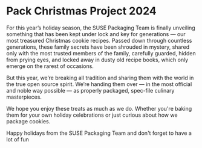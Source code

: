 # Pack Christmas Project 2024

For this year’s holiday season, the SUSE Packaging Team is finally unveiling something that has been kept under lock and key for generations — our most treasured Christmas cookie recipes. Passed down through countless generations, these family secrets have been shrouded in mystery, shared only with the most trusted members of the family, carefully guarded, hidden from prying eyes, and locked away in dusty old recipe books, which only emerge on the rarest of occasions.

But this year, we’re breaking all tradition and sharing them with the world in the true open source spirit. We’re handing them over — in the most official and noble way possible — as properly packaged, spec-file culinary masterpieces.

We hope you enjoy these treats as much as we do. Whether you're baking them for your own holiday celebrations or just curious about how we package cookies.

Happy holidays from the SUSE Packaging Team
and don't forget to have a lot of fun

